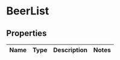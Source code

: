 # BeerList

## Properties
Name | Type | Description | Notes
------------ | ------------- | ------------- | -------------

